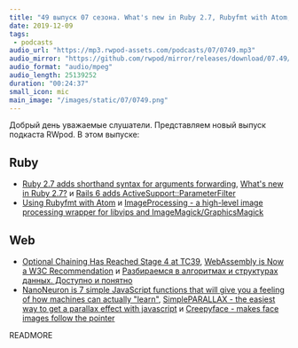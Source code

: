 ```yaml
---
title: "49 выпуск 07 сезона. What's new in Ruby 2.7, Rubyfmt with Atom, ImageProcessing, NanoNeuron, Creepyface и прочее"
date: 2019-12-09
tags:
 - podcasts
audio_url: "https://mp3.rwpod-assets.com/podcasts/07/0749.mp3"
audio_mirror: "https://github.com/rwpod/mirror/releases/download/07.49/0749.mp3"
audio_format: "audio/mpeg"
audio_length: 25139252
duration: "00:24:37"
small_icon: mic
main_image: "/images/static/07/0749.png"
---
```


Добрый день уважаемые слушатели. Представляем новый выпуск подкаста RWpod. В этом выпуске:

## Ruby

 - [Ruby 2.7 adds shorthand syntax for arguments forwarding](https://blog.saeloun.com/2019/12/04/ruby-2-7-adds-new-operator-for-arguments-forwarding.html), [What's new in Ruby 2.7?](https://medium.com/rubyinside/whats-new-in-ruby-2-7-79c98b265502) и [Rails 6 adds ActiveSupport::ParameterFilter](https://blog.saeloun.com/2019/12/03/rails-6-adds-activesupport-parameter-filter)
 - [Using Rubyfmt with Atom](https://schwad.github.io/ruby/rails/tutorials/2019/12/02/using-rubyfmt-on-atom.html) и [ImageProcessing - a high-level image processing wrapper for libvips and ImageMagick/GraphicsMagick](https://github.com/janko/image_processing)

## Web

 - [Optional Chaining Has Reached Stage 4 at TC39](https://twitter.com/robpalmer2/status/1202312626891452416), [WebAssembly is Now a W3C Recommendation](https://www.w3.org/2019/12/pressrelease-wasm-rec.html.en) и [Разбираемся в алгоритмах и структурах данных. Доступно и понятно](https://dou.ua/lenta/articles/what-you-should-know-about-algorithms/)
 - [NanoNeuron is 7 simple JavaScript functions that will give you a feeling of how machines can actually "learn"](https://github.com/trekhleb/nano-neuron), [SimplePARALLAX - the easiest way to get a parallax effect with javascript](https://simpleparallax.com/) и [Creepyface - makes face images follow the pointer](https://creepyface.io/)

READMORE
